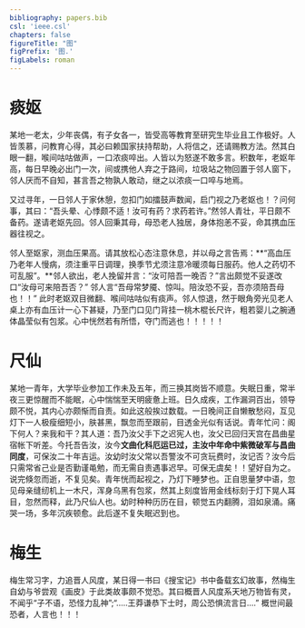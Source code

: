 ```yaml
---
bibliography: papers.bib
csl: 'ieee.csl'
chapters: false
figureTitle: "图"
figPrefix: '图.'  
figLabels: roman	
---
```


# 痰妪
某地一老太，少年丧偶，有子女各一，皆受高等教育至研究生毕业且工作极好。人皆羡慕，问教育心得，其必曰赖国家扶持帮助，人将信之，还请赐教方法。然其白眼一翻，喉间咕咕做声，一口浓痰啐出。人皆以为怒遂不敢多言。积数年，老妪年高，每日早晚必出门一次，间或携他人弃之于路间，垃圾站之物回置于邻人窗下，邻人厌而不自知，甚言吾之物孰人敢动，继之以浓痰一口啐与地焉。

又过寻年，一日邻人于家休憩，忽扣门如擂鼓声数闻，启门视之乃老妪也！？问何事，其曰：“吾头晕、心悸颇不适！汝可有药？求药若许。”然邻人青壮，平日颇不备药。遂请老妪先回。邻人回秉其母，母恐老人独居，身体抱恙不妥，命其携血压器往视之。

邻人至妪家，测血压果高。请其放松心态注意休息，并以母之言告焉：**“高血压乃老年人慢病，须注重平日调理，换季节尤须注意冷暖须每日服药。他人之药切不可乱服”。**邻人欲出，老人挽留并言：“汝可陪吾一晚否？”言出颇觉不妥遂改口“汝母可来陪吾否？” 邻人言“吾母常梦魇、惊叫。陪汝恐不妥，吾亦须陪吾母也！！” 此时老妪双目微翻、喉间咕咕似有痰声。邻人惊退，然于眼角旁光见老人桌上亦有血压计一心下甚疑，乃至门口见门背挂一桃木棍长尺许，粗若婴儿之腕通体晶莹似有包浆。心中恍然若有所悟，夺门而逃也！！！！！

# 尺仙
某地一青年，大学毕业参加工作未及五年，而三换其岗皆不顺意。失眠日重，常半夜三更惊醒而不能眠，心中惴惴至天明疲惫上班。日久成疾，工作漏洞百出，领导颇不悦，其内心亦颇惭而自责。如此这般挨过数载。一日晚间正自懒散愁闷，互见灯下一人极瘦细短小，肤甚黑，飘忽而至跟前，目透金光似有话说。青年忙问：阁下何人？来我和干？其人道：吾乃汝父手下之迟宪人也，汝父已回归天宫在昌曲星宿帐下听差。今托吾告汝，汝今**文曲化科厄运已过，主汝中年命中紫微破军与昌曲同度**，可保汝二十年吉运。汝幼时汝父常以吾警汝不可贪玩费时，汝记否？汝今后只需常省己业是否勤谨黾勉，而无需自责遇事迟早。可保无虞矣！！望好自为之。说完倏忽而逝，不复见矣。青年恍而起视之，乃灯下睡梦也。正自思量梦中语，忽见母亲缝纫机上一木尺，浑身乌黑有包浆，然其上刻度皆用金线标刻于灯下晃人耳目，忽然而释，此乃尺仙人也。幼时种种历历在目，顿觉五内翻腾，泪如泉涌。痛哭一场，多年沉疾顿愈。此后遂不复失眠迟到也。


# 梅生
梅生常习字，力追晋人风度，某日得一书曰《搜宝记》书中备载玄幻故事，然梅生自幼与爷尝观《画皮》于此类故事颇不觉恐。其曰概晋人风度系天地万物皆有灵，不闻乎“子不语，恐怪力乱神”;“.....王莽谦恭下士时，周公恐惧流言日....” 概世间最恐者，人言也！！！